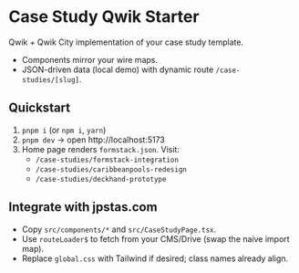 # Case Study Qwik Starter

Qwik + Qwik City implementation of your case study template.
- Components mirror your wire maps.
- JSON-driven data (local demo) with dynamic route `/case-studies/[slug]`.

## Quickstart
1. `pnpm i` (or `npm i`, `yarn`)
2. `pnpm dev` → open http://localhost:5173
3. Home page renders `formstack.json`. Visit:
   - `/case-studies/formstack-integration`
   - `/case-studies/caribbeanpools-redesign`
   - `/case-studies/deckhand-prototype`

## Integrate with jpstas.com
- Copy `src/components/*` and `src/CaseStudyPage.tsx`.
- Use `routeLoader$` to fetch from your CMS/Drive (swap the naive import map).
- Replace `global.css` with Tailwind if desired; class names already align.
